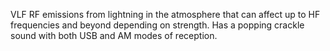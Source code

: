 VLF RF emissions from lightning in the atmosphere that can affect up to HF frequencies and beyond depending on strength. Has a popping crackle sound with both USB and AM modes of reception.